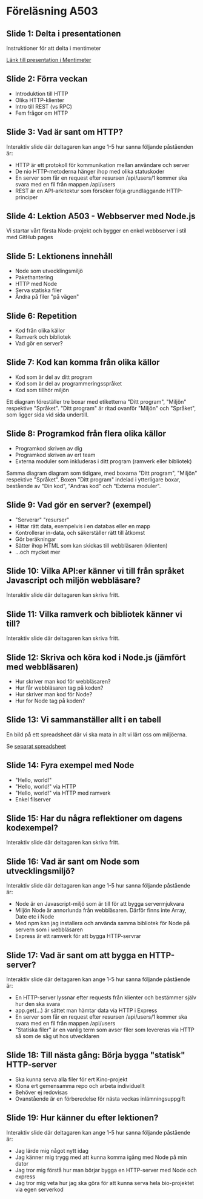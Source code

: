 # Föreläsning A503

## Slide 1: Delta i presentationen
Instruktioner för att delta i mentimeter

[Länk till presentation i Mentimeter](https://www.menti.com/algrde545ypb)

## Slide 2: Förra veckan
* Introduktion till HTTP
* Olika HTTP-klienter
* Intro till REST (vs RPC)
* Fem frågor om HTTP

## Slide 3: Vad är sant om HTTP?
Interaktiv slide där deltagaren kan ange 1-5 hur sanna följande påståenden är:

* HTTP är ett protokoll för kommunikation mellan användare och server
* De nio HTTP-metoderna hänger ihop med olika statuskoder
* En server som får en request efter resursen /api/users/1 kommer ska svara med en fil från mappen /api/users
* REST är en API-arkitektur som försöker följa grundläggande HTTP-principer

## Slide 4: Lektion A503 - Webbserver med Node.js
Vi startar vårt första Node-projekt och bygger en enkel webbserver i stil med GitHub pages

## Slide 5: Lektionens innehåll
* Node som utvecklingsmiljö
* Pakethantering
* HTTP med Node
* Serva statiska filer
* Ändra på filer "på vägen"

## Slide 6: Repetition
* Kod från olika källor
* Ramverk och bibliotek
* Vad gör en server?

## Slide 7: Kod kan komma från olika källor
* Kod som är del av ditt program
* Kod som är del av programmeringsspråket
* Kod som tillhör miljön

Ett diagram föreställer tre boxar med etiketterna "Ditt program", "Miljön" respektive "Språket".
"Ditt program" är ritad ovanför "Miljön" och "Språket", som ligger sida vid sida undertill.

## Slide 8: Programkod från flera olika källor
* Programkod skriven av dig
* Programkod skriven av ert team
* Externa moduler som inkluderas i ditt program (ramverk eller bibliotek)

Samma diagram diagram som tidigare, med boxarna "Ditt program", "Miljön" respektive "Språket".
Boxen "Ditt program" indelad i ytterligare boxar, bestående av "Din kod", "Andras kod" och
"Externa moduler".

## Slide 9: Vad gör en server? (exempel)
* "Serverar" "resurser"
* Hittar rätt data, exempelvis i en databas eller en mapp
* Kontrollerar in-data, och säkerställer rätt till åtkomst
* Gör beräkningar
* Sätter ihop HTML som kan skickas till webbläsaren (klienten)
* …och mycket mer

## Slide 10: Vilka API:er känner vi till från språket Javascript och miljön webbläsare?
Interaktiv slide där deltagaren kan skriva fritt.

## Slide 11: Vilka ramverk och bibliotek känner vi till?
Interaktiv slide där deltagaren kan skriva fritt.

## Slide 12: Skriva och köra kod i Node.js (jämfört med webbläsaren)
* Hur skriver man kod för webbläsaren?
* Hur får webbläsaren tag på koden?
* Hur skriver man kod för Node?
* Hur for Node tag på koden?

## Slide 13: Vi sammanställer allt i en tabell
En bild på ett spreadsheet där vi ska mata in allt vi lärt oss om miljöerna.

Se [separat spreadsheet](https://docs.google.com/spreadsheets/d/1K6sTa_BllcVdthmXXCMxo88mcefOhMgvlBtoYuf55CI/edit#gid=0)

## Slide 14: Fyra exempel med Node
* "Hello, world!"
* "Hello, world!" via HTTP
* "Hello, world!" via HTTP med ramverk
* Enkel filserver

## Slide 15: Har du några reflektioner om dagens kodexempel?
Interaktiv slide där deltagaren kan skriva fritt.

## Slide 16: Vad är sant om Node som utvecklingsmiljö?
Interaktiv slide där deltagaren kan ange 1-5 hur sanna följande påstående är:

* Node är en Javascript-miljö som är till för att bygga servermjukvara
* Miljön Node är annorlunda från webbläsaren. Därför finns inte Array, Date etc i Node
* Med npm kan jag installera och använda samma bibliotek för Node på servern som i webbläsaren
* Express är ett ramverk för att bygga HTTP-servrar

## Slide 17: Vad är sant om att bygga en HTTP-server?
Interaktiv slide där deltagaren kan ange 1-5 hur sanna följande påstående är:

* En HTTP-server lyssnar efter requests från klienter och bestämmer själv hur den ska svara
* app.get(…) är sättet man hämtar data via HTTP i Express
* En server som får en request efter resursen /api/users/1 kommer ska svara med en fil från mappen /api/users
* "Statiska filer" är en vanlig term som avser filer som levereras via HTTP så som de såg ut hos utvecklaren

## Slide 18: Till nästa gång: Börja bygga "statisk" HTTP-server
* Ska kunna serva alla filer för ert Kino-projekt
* Klona ert gemensamma repo och arbeta individuellt
* Behöver ej redovisas
* Ovanstående är en förberedelse för nästa veckas inlämningsuppgift

## Slide 19: Hur känner du efter lektionen?
Interaktiv slide där deltagaren kan ange 1-5 hur sanna följande påstående är:

* Jag lärde mig något nytt idag
* Jag känner mig trygg med att kunna komma igång med Node på min dator
* Jag tror mig förstå hur man börjar bygga en HTTP-server med Node och express
* Jag tror mig veta hur jag ska göra för att kunna serva hela bio-projektet via egen serverkod